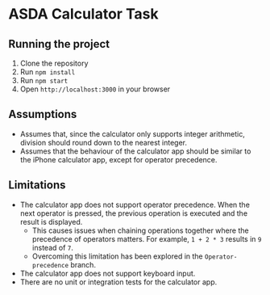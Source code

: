 # ASDA Calculator Task

## Running the project

1. Clone the repository
2. Run `npm install`
3. Run `npm start`
4. Open `http://localhost:3000` in your browser

## Assumptions

- Assumes that, since the calculator only supports integer arithmetic, division should round down to the nearest integer.
- Assumes that the behaviour of the calculator app should be similar to the iPhone calculator app, except for operator precedence.

## Limitations

- The calculator app does not support operator precedence. When the next operator is pressed, the previous operation is executed and the result is displayed.
    - This causes issues when chaining operations together where the precedence of operators matters. For example, `1 + 2 * 3` results in `9` instead of `7`.
    - Overcoming this limitation has been explored in the `Operator-precedence` branch.
- The calculator app does not support keyboard input.
- There are no unit or integration tests for the calculator app.
